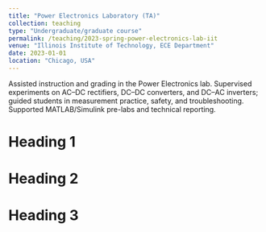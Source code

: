 ```yaml
---
title: "Power Electronics Laboratory (TA)"
collection: teaching
type: "Undergraduate/graduate course"
permalink: /teaching/2023-spring-power-electronics-lab-iit
venue: "Illinois Institute of Technology, ECE Department"
date: 2023-01-01
location: "Chicago, USA"
---
```


Assisted instruction and grading in the Power Electronics lab. Supervised experiments on AC–DC rectifiers, DC–DC converters, and DC–AC inverters; guided students in measurement practice, safety, and troubleshooting. Supported MATLAB/Simulink pre-labs and technical reporting.

Heading 1
======

Heading 2
======

Heading 3
======
